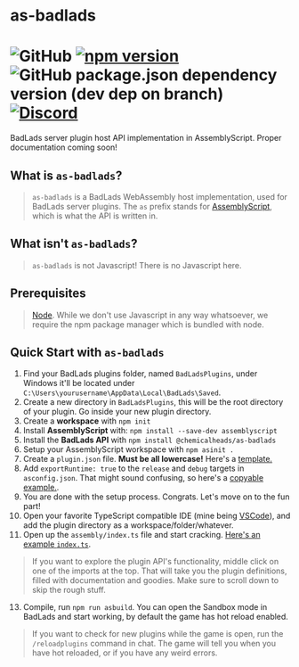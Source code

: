# as-badlads
![GitHub](https://img.shields.io/github/license/chemicalheadsstudios/as-badlads)
[![npm version](https://badge.fury.io/js/%40chemicalheads%2Fas-badlads.svg)](https://badge.fury.io/js/%40chemicalheads%2Fas-badlads)
![GitHub package.json dependency version (dev dep on branch)](https://img.shields.io/github/package-json/dependency-version/chemicalheadsstudios/as-badlads/dev/assemblyscript)
[![Discord](https://img.shields.io/discord/597143319314694144.svg?label=&logo=discord&logoColor=ffffff&color=7389D8&labelColor=6A7EC2)](https://discord.gg/hqZVQmm)
===
BadLads server plugin host API implementation in AssemblyScript. Proper documentation coming soon! 

## What is `as-badlads`?
> `as-badlads` is a BadLads WebAssembly host implementation, used for BadLads server plugins. The `as` prefix stands for [AssemblyScript](assemblyscript.org/), which is what the API is written in.

## What isn't `as-badlads`?
> `as-badlads` is not Javascript! There is no Javascript here. 

## Prerequisites
> [Node](https://nodejs.org/en/). While we don't use Javascript in any way whatsoever, we require the npm package manager which is bundled with node.

## Quick Start with `as-badlads`
1. Find your BadLads plugins folder, named `BadLadsPlugins`, under Windows it'll be located under `C:\Users\yourusername\AppData\Local\BadLads\Saved`. 
2. Create a new directory in `BadLadsPlugins`, this will be the root directory of your plugin. Go inside your new plugin directory.
3. Create a **workspace** with `npm init`
4. Install **AssemblyScript** with: `npm install --save-dev assemblyscript`
5. Install the **BadLads API** with `npm install @chemicalheads/as-badlads`
6. Setup your AssemblyScript workspace with `npm asinit .`
7. Create a `plugin.json` file. **Must be all lowercase!** Here's a [template.](https://gist.githubusercontent.com/MarkJGx/a67a1b400aa998086e08d9acf17c12ef/raw/35e5d2475ff153b3e7db31783be5b42c28fe6cb1/plugin.json)
8. Add `exportRuntime: true` to the `release` and `debug` targets in `asconfig.json`. That might sound confusing, so here's a [copyable example.](https://gist.githubusercontent.com/MarkJGx/f0e8f0aa12aef48f1dfb74a8dce34472/raw/3e8fca7853f8a65a00eedb92a7acc641e7503247/asconfig.json).
9. You are done with the setup process. Congrats. Let's move on to the fun part!
10. Open your favorite TypeScript compatible IDE (mine being [VSCode](https://code.visualstudio.com/)), and add the plugin directory as a workspace/folder/whatever.
11. Open up the `assembly/index.ts` file and start cracking. [Here's an example `index.ts`](https://gist.githubusercontent.com/MarkJGx/b13603d892ba6dfc3d372745f7092082/raw/7b4504b20bb15942e35b204b1cf4b48b908defae/index.ts). 
> If you want to explore the plugin API's functionality, middle click on one of the imports at the top. That will take you the plugin definitions, filled with documentation and goodies. Make sure to scroll down to skip the rough stuff.
13. Compile, run `npm run asbuild`. You can open the Sandbox mode in BadLads and start working, by default the game has hot reload enabled.
> If you want to check for new plugins while the game is open, run the `/reloadplugins` command in chat. The game will tell you when you have hot reloaded, or if you have any weird errors.
